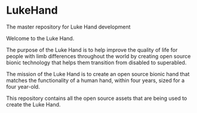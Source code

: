 # LukeHand
The master repository for Luke Hand development

Welcome to the Luke Hand. 

The purpose of the Luke Hand is to help improve the quality of life for people with limb differences throughout the world by creating open source bionic technology that helps them transition from disabled to superabled.

The mission of the Luke Hand is to create an open source bionic hand that matches the functionality of a human hand, within four years, sized for a four year-old.

This repository contains all the open source assets that are being used to create the Luke Hand.
